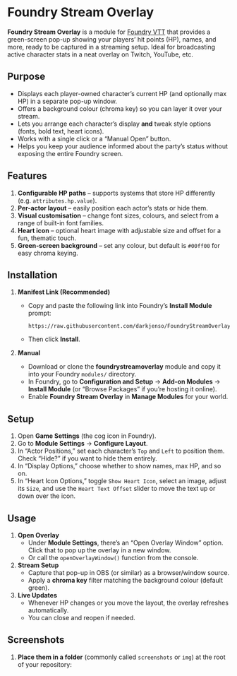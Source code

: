 # Foundry Stream Overlay

**Foundry Stream Overlay** is a module for [Foundry VTT](https://foundryvtt.com/) that provides a green-screen pop-up showing your players’ hit points (HP), names, and more, ready to be captured in a streaming setup. Ideal for broadcasting active character stats in a neat overlay on Twitch, YouTube, etc.

## Purpose

- Displays each player-owned character’s current HP (and optionally max HP) in a separate pop-up window.  
- Offers a background colour (chroma key) so you can layer it over your stream.  
- Lets you arrange each character’s display **and** tweak style options (fonts, bold text, heart icons).  
- Works with a single click or a “Manual Open” button.  
- Helps you keep your audience informed about the party’s status without exposing the entire Foundry screen.

## Features

1. **Configurable HP paths** – supports systems that store HP differently (e.g. `attributes.hp.value`).
2. **Per-actor layout** – easily position each actor’s stats or hide them.
3. **Visual customisation** – change font sizes, colours, and select from a range of built-in font families.
4. **Heart icon** – optional heart image with adjustable size and offset for a fun, thematic touch.
5. **Green-screen background** – set any colour, but default is `#00ff00` for easy chroma keying.

## Installation

1. **Manifest Link (Recommended)**  
   - Copy and paste the following link into Foundry’s **Install Module** prompt:  
     ```
     https://raw.githubusercontent.com/darkjenso/FoundryStreamOverlay/refs/heads/main/module.json
     ```
   - Then click **Install**.  
   
2. **Manual**  
   - Download or clone the **foundrystreamoverlay** module and copy it into your Foundry `modules/` directory.  
   - In Foundry, go to **Configuration and Setup** → **Add-on Modules** → **Install Module** (or “Browse Packages” if you’re hosting it online).  
   - Enable **Foundry Stream Overlay** in **Manage Modules** for your world.

## Setup

1. Open **Game Settings** (the cog icon in Foundry).
2. Go to **Module Settings** → **Configure Layout**.
3. In “Actor Positions,” set each character’s `Top` and `Left` to position them. Check “Hide?” if you want to hide them entirely.
4. In “Display Options,” choose whether to show names, max HP, and so on.
5. In “Heart Icon Options,” toggle `Show Heart Icon`, select an image, adjust its `Size`, and use the `Heart Text Offset` slider to move the text up or down over the icon.

## Usage

1. **Open Overlay**  
   - Under **Module Settings**, there’s an “Open Overlay Window” option. Click that to pop up the overlay in a new window.  
   - Or call the `openOverlayWindow()` function from the console.
2. **Stream Setup**  
   - Capture that pop-up in OBS (or similar) as a browser/window source.  
   - Apply a **chroma key** filter matching the background colour (default green).
3. **Live Updates**  
   - Whenever HP changes or you move the layout, the overlay refreshes automatically.
   - You can close and reopen if needed.

## Screenshots

1. **Place them in a folder** (commonly called `screenshots` or `img`) at the root of your repository:
